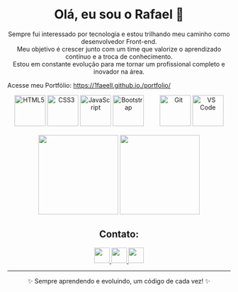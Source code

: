 <h1 align="center">Olá, eu sou o Rafael 👋</h1>

<!-- Sobre mim -->
<p align="center">
  Sempre fui interessado por tecnologia e estou trilhando meu caminho como desenvolvedor Front-end.<br>
  Meu objetivo é crescer junto com um time que valorize o aprendizado contínuo e a troca de conhecimento.<br>
  Estou em constante evolução para me tornar um profissional completo e inovador na área.
</p>

Acesse meu Portfólio: https://1faeell.github.io./portfolio/

<!-- Habilidades & Ferramentas -->
<div align="center">
<!--   <h2 align="center">🚀 Habilidades & Ferramentas</h2> -->
  <!-- Habilidades -->
  <img src="https://cdn.jsdelivr.net/gh/devicons/devicon@latest/icons/html5/html5-original.svg" width="70" alt="HTML5" />
  <img src="https://cdn.jsdelivr.net/gh/devicons/devicon@latest/icons/css3/css3-original.svg" width="70" alt="CSS3" />
  <img src="https://cdn.jsdelivr.net/gh/devicons/devicon@latest/icons/javascript/javascript-original.svg" width="70" alt="JavaScript" />
  <img src="https://cdn.jsdelivr.net/gh/devicons/devicon@latest/icons/bootstrap/bootstrap-original.svg" width="70" alt="Bootstrap" /> &nbsp;&nbsp;&nbsp;&nbsp;&nbsp;&nbsp;&nbsp;
  
  
  <!-- Ferramentas -->
  <img src="https://cdn.jsdelivr.net/gh/devicons/devicon@latest/icons/git/git-original.svg" width="70" alt="Git" />
  <img src="https://cdn.jsdelivr.net/gh/devicons/devicon@latest/icons/vscode/vscode-original.svg" width="70" alt="VS Code" />

</div>

<br />

<!-- Estatísticas -->
<div align="center">
  <img height="180em" src="https://github-readme-stats.vercel.app/api?username=1Faeell&theme=transparent&bg_color=000&border_color=ffffff&show_icons=true&icon_color=AAFF00&title_color=ff00ff&text_color=FFF" />
  <img height="180em" src="https://github-readme-stats.vercel.app/api/top-langs/?username=1Faeell&layout=compact&bg_color=000&border_color=ffffff&title_color=ff00ff&text_color=FFF" />
</div>


<!-- Contato -->
<h2 align="center">Contato:</h2>

<div align="center">
  <a href="https://www.linkedin.com/in/rafael-s-fe/" target="_blank">
    <img src="https://img.shields.io/badge/LinkedIn-0077B5?style=for-the-badge&logo=linkedin&logoColor=white" height=35/>
  </a>
  <a href="https://wa.me/71988327708" target="_blank">
    <img src="https://img.shields.io/badge/WhatsApp-25D366?style=for-the-badge&logo=whatsapp&logoColor=white" height=35/>
  </a>
  <a href="mailto:faelsoaresm@gmail.com" target="_blank">
    <img src="https://img.shields.io/badge/Gmail-333333?style=for-the-badge&logo=gmail&logoColor=red" height=35/>
  </a>
</div>

---

<div align="center">
  ✨ Sempre aprendendo e evoluindo, um código de cada vez! ✨
</div>

